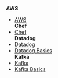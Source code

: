 **AWS**  
- [AWS](/tools/aws/)  
**Chef**  
- [Chef](/tools/chef/)  
**Datadog**
- [Datadog](/tools/datadog/)  
- [Datadog Basics](/tools/datadog/datadog_basics)  
**Kafka**
- [Kafka](/tools/kafka/)  
- [Kafka Basics](/tools/kafka/kafka_basics)  